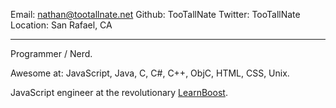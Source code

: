 Email:      nathan@tootallnate.net
Github:     TooTallNate
Twitter:    TooTallNate
Location:   San Rafael, CA

---------

Programmer / Nerd.

Awesome at: JavaScript, Java, C, C#, C++, ObjC, HTML, CSS, Unix.

JavaScript engineer at the revolutionary [LearnBoost][].

[LearnBoost]: https://www.learnboost.com

